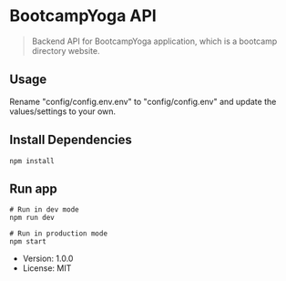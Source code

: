 # BootcampYoga API
> Backend API for BootcampYoga application, which is a bootcamp directory website.

## Usage

Rename "config/config.env.env" to "config/config.env" and update the values/settings to your own.

## Install Dependencies 
```
npm install
```

## Run app
```
# Run in dev mode
npm run dev

# Run in production mode
npm start
```

- Version: 1.0.0
- License: MIT